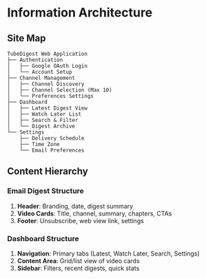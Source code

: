 # Information Architecture

## Site Map
```
TubeDigest Web Application
├── Authentication
│   ├── Google OAuth Login
│   └── Account Setup
├── Channel Management
│   ├── Channel Discovery
│   ├── Channel Selection (Max 10)
│   └── Preferences Settings
├── Dashboard
│   ├── Latest Digest View
│   ├── Watch Later List
│   ├── Search & Filter
│   └── Digest Archive
└── Settings
    ├── Delivery Schedule
    ├── Time Zone
    └── Email Preferences
```

## Content Hierarchy

### Email Digest Structure
1. **Header**: Branding, date, digest summary
2. **Video Cards**: Title, channel, summary, chapters, CTAs
3. **Footer**: Unsubscribe, web view link, settings

### Dashboard Structure
1. **Navigation**: Primary tabs (Latest, Watch Later, Search, Settings)
2. **Content Area**: Grid/list view of video cards
3. **Sidebar**: Filters, recent digests, quick stats
